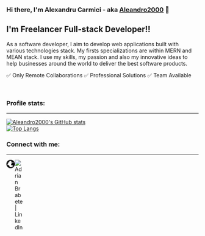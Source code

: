 ### Hi there, I'm Alexandru Carmici - aka [Aleandro2000][website] 👋
## I'm Freelancer Full-stack Developer!!

As a software developer, I aim to develop web applications built with various technologies stack. My firsts specializations are within MERN and MEAN stack. I use my skills, my passion and also my innovative ideas to help businesses around the world to deliver the best software products.

✅ Only Remote Collaborations
✅ Professional Solutions
✅ Team Available


<br/>

### Profile stats:
---
[![Aleandro2000's GitHub stats](https://github-readme-stats.vercel.app/api?username=Aleandro2000&hide=contribs&show_icons=true)](https://github.com/anuraghazra/github-readme-stats)
<br/>
[![Top Langs](https://github-readme-stats.vercel.app/api/top-langs/?username=Aleandro2000&langs_count=8&layout=compact)](https://github.com/anuraghazra/github-readme-stats)

### Connect with me:
---
[<img align="left" alt="adrianbrabete.engineer" width="22px" src="https://raw.githubusercontent.com/iconic/open-iconic/master/svg/globe.svg" />][website]
[<img align="left" alt="Adrian Brabete | LinkedIn" width="22px" src="https://cdn.jsdelivr.net/npm/simple-icons@v3/icons/linkedin.svg" />][linkedin]

[website]: https://www.dacosoftsolution.com/
[linkedin]: https://linkedin.com/in/alexandru-andrei-carmici-8978b21b3

